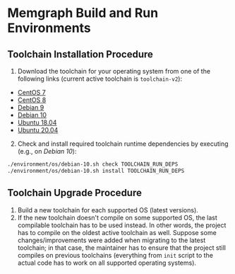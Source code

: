 # Memgraph Build and Run Environments

## Toolchain Installation Procedure

1) Download the toolchain for your operating system from one of the following
   links (current active toolchain is `toolchain-v2`):

* [CentOS 7](https://s3-eu-west-1.amazonaws.com/deps.memgraph.io/toolchain-v2/toolchain-v2-binaries-centos-7.tar.gz)
* [CentOS 8](https://s3-eu-west-1.amazonaws.com/deps.memgraph.io/toolchain-v2/toolchain-v2-binaries-centos-8.tar.gz)
* [Debian 9](https://s3-eu-west-1.amazonaws.com/deps.memgraph.io/toolchain-v2/toolchain-v2-binaries-debian-9.tar.gz)
* [Debian 10](https://s3-eu-west-1.amazonaws.com/deps.memgraph.io/toolchain-v2/toolchain-v2-binaries-debian-10.tar.gz)
* [Ubuntu 18.04](https://s3-eu-west-1.amazonaws.com/deps.memgraph.io/toolchain-v2/toolchain-v2-binaries-ubuntu-18.04.tar.gz)
* [Ubuntu 20.04](https://s3-eu-west-1.amazonaws.com/deps.memgraph.io/toolchain-v2/toolchain-v2-binaries-ubuntu-20.04.tar.gz)

2) Check and install required toolchain runtime dependencies by executing
   (e.g., on *Debian 10*):

```bash
./environment/os/debian-10.sh check TOOLCHAIN_RUN_DEPS
./environment/os/debian-10.sh install TOOLCHAIN_RUN_DEPS
```

## Toolchain Upgrade Procedure

1) Build a new toolchain for each supported OS (latest versions).
2) If the new toolchain doesn't compile on some supported OS, the last
   compilable toolchain has to be used instead. In other words, the project has
   to compile on the oldest active toolchain as well. Suppose some
   changes/improvements were added when migrating to the latest toolchain; in
   that case, the maintainer has to ensure that the project still compiles on
   previous toolchains (everything from `init` script to the actual code has to
   work on all supported operating systems).
